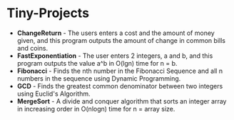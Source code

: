 # Tiny-Projects
- **ChangeReturn** - The users enters a cost and the amount of money given, and this program outputs the amount of change in common bills and coins.
- **FastExponentiation** - The user enters 2 integers, a and b, and this program outputs the value a^b in O(lgn) time for n = b.
- **Fibonacci** - Finds the nth number in the Fibonacci Sequence and all n numbers in the sequence using Dynamic Programming.
- **GCD** - Finds the greatest common denominator between two integers using Euclid's Algorithm.
- **MergeSort** - A divide and conquer algorithm that sorts an integer array in increasing order in O(nlogn) time for n = array size.
